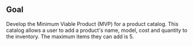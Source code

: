 ## Goal

 Develop the Minimum Viable Product (MVP) for a product catalog. This catalog allows a user to add a product's name, model, cost and quantity to the inventory. The maximum items they can add is 5.
